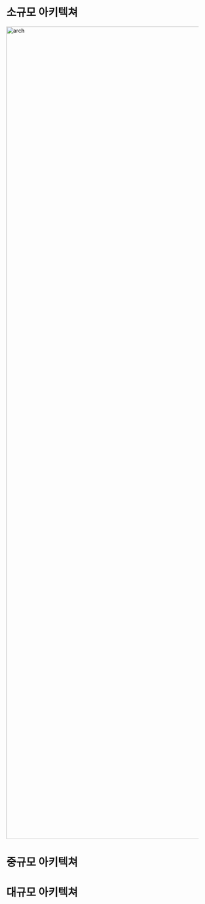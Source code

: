 # 소규모 아키텍쳐
<img width="2128" alt="arch" src="https://user-images.githubusercontent.com/36889612/211168423-5433d3b3-39bc-4cdd-9828-6d0d0b0f54e3.png">



# 중규모 아키텍쳐




# 대규모 아키텍쳐



